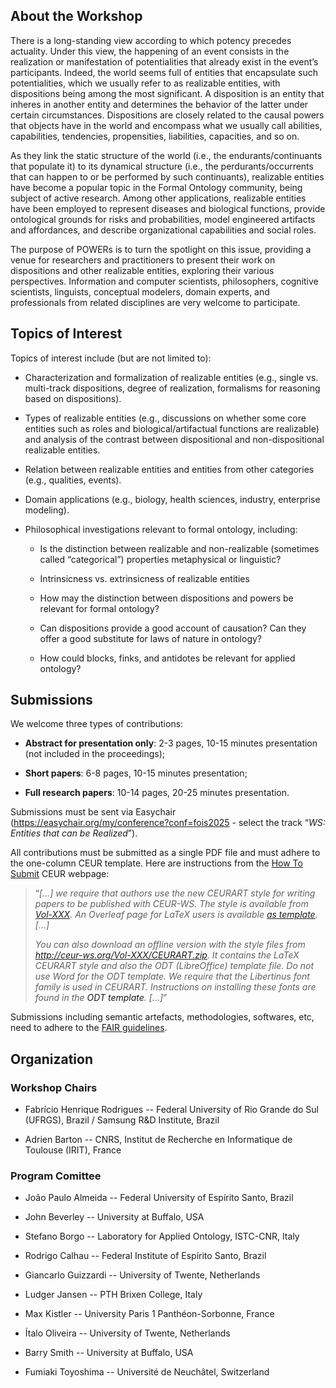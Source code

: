 ## About the Workshop

There is a long-standing view according to which potency precedes actuality. Under this view, the happening of an event consists in the realization or manifestation of potentialities that already exist in the event’s participants. Indeed, the world seems full of entities that encapsulate such potentialities, which we usually refer to as realizable entities, with dispositions being among the most significant. A disposition is an entity that inheres in another entity and determines the behavior of the latter under certain circumstances. Dispositions are closely related to the causal powers that objects have in the world and encompass what we usually call abilities, capabilities, tendencies, propensities, liabilities, capacities, and so on.

As they link the static structure of the world (i.e., the endurants/continuants that populate it) to its dynamical structure (i.e., the perdurants/occurrents that can happen to or be performed by such continuants), realizable entities have become a popular topic in the Formal Ontology community, being subject of active research. Among other applications, realizable entities have been employed to represent diseases and biological functions, provide ontological grounds for risks and probabilities, model engineered artifacts and affordances, and describe organizational capabilities and social roles.

The purpose of POWERs is to turn the spotlight on this issue, providing a venue for researchers and practitioners to present their work on dispositions and other realizable entities, exploring their various perspectives. Information and computer scientists, philosophers, cognitive scientists, linguists, conceptual modelers, domain experts, and professionals from related disciplines are very welcome to participate.

## Topics of Interest

Topics of interest include (but are not limited to):

* Characterization and formalization of realizable entities (e.g., single vs. multi-track dispositions, degree of realization, formalisms for reasoning based on dispositions).

* Types of realizable entities (e.g., discussions on whether some core entities such as roles and biological/artifactual functions are realizable) and analysis of the contrast between dispositional and non-dispositional realizable entities.

* Relation between realizable entities and entities from other categories (e.g., qualities, events).

* Domain applications (e.g., biology, health sciences, industry, enterprise modeling).

* Philosophical investigations relevant to formal ontology, including:

  - Is the distinction between realizable and non-realizable (sometimes called “categorical”) properties metaphysical or linguistic? 

  - Intrinsicness vs. extrinsicness of realizable entities

  - How may the distinction between dispositions and powers be relevant for formal ontology?

  - Can dispositions provide a good account of causation? Can they offer a good substitute for laws of nature in ontology?

  - How could blocks, finks, and antidotes be relevant for applied ontology?


## Submissions

We welcome three types of contributions:

* **Abstract for presentation only**: 2-3 pages, 10-15 minutes presentation (not included in the proceedings);

* **Short papers**: 6-8 pages, 10-15 minutes presentation;

* **Full research papers**: 10-14 pages, 20-25 minutes presentation.

Submissions must be sent via Easychair (<a href="https://easychair.org/my/conference?conf=fois2025">https://easychair.org/my/conference?conf=fois2025</a> - select the track “_WS: Entities that can be Realized_”).

All contributions must be submitted as a single PDF file and must adhere to the one-column CEUR template. Here are instructions from the <a href="https://ceur-ws.org/HOWTOSUBMIT.html">How To Submit</a> CEUR webpage:
  
> “_[…] we require that authors use the new CEURART style for writing papers to be published with CEUR-WS. The style is available from
> <a href="https://ceur-ws.org/Vol-XXX/">Vol-XXX</a>.
> An Overleaf page for LaTeX users is available
> <a href="https://www.overleaf.com/latex/templates/template-for-submissions-to-ceur-workshop-proceedings-ceur-ws-dot-org/wqyfdgftmcfw">as template</a>. […]_
>
> _You can also download an offline version with the style files from
> <a href="http://ceur-ws.org/Vol-XXX/CEURART.zip">http://ceur-ws.org/Vol-XXX/CEURART.zip</a>.
> It contains the LaTeX CEURART style and also the ODT (LibreOffice) template file. Do not use Word for the ODT template. We require that the Libertinus font family is used in CEURART. Instructions on installing these fonts are found in the
> <a herf="https://ceur-ws.org/Vol-XXX/CEUR-Template-1col.odt">ODT template</a>. […]_”

Submissions including semantic artefacts, methodologies, softwares, etc, need to adhere to the <a href="https://www.dmi.unict.it/fois2025/?page_id=303">FAIR guidelines</a>.

## Organization

### Workshop Chairs

* Fabrício Henrique Rodrigues -- Federal University of Rio Grande do Sul (UFRGS), Brazil / Samsung R&D Institute, Brazil

* Adrien Barton -- CNRS, Institut de Recherche en Informatique de Toulouse (IRIT), France

### Program Comittee

* João Paulo Almeida -- Federal University of Espírito Santo, Brazil

* John Beverley -- University at Buffalo, USA
  
* Stefano Borgo -- Laboratory for Applied Ontology, ISTC-CNR, Italy

* Rodrigo Calhau  -- Federal Institute of Espírito Santo, Brazil

* Giancarlo Guizzardi -- University of Twente, Netherlands

* Ludger Jansen -- PTH Brixen College, Italy

* Max Kistler -- University Paris 1 Panthéon-Sorbonne, France

* Ítalo Oliveira -- University of Twente, Netherlands
  
* Barry Smith -- University at Buffalo, USA

* Fumiaki Toyoshima -- Université de Neuchâtel, Switzerland
